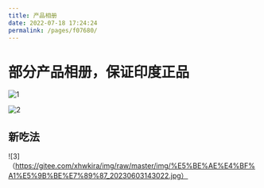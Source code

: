 ```yaml
---
title: 产品相册
date: 2022-07-18 17:24:24
permalink: /pages/f07680/
---
```


# 部分产品相册，保证印度正品

![1](https://gitee.com/xhwkira/img/raw/master/img/%E5%BE%AE%E4%BF%A1%E5%9B%BE%E7%89%87_20230603141100.jpg)

![2](https://gitee.com/xhwkira/img/raw/master/img/%E5%BE%AE%E4%BF%A1%E5%9B%BE%E7%89%87_20230603141111.jpg)

## 新吃法

![3]（https://gitee.com/xhwkira/img/raw/master/img/%E5%BE%AE%E4%BF%A1%E5%9B%BE%E7%89%87_20230603143022.jpg）